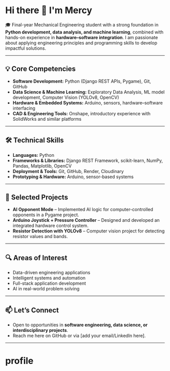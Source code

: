 # Hi there 👋 I'm Mercy

🎓 Final-year Mechanical Engineering student with a strong foundation in **Python development, data analysis, and machine learning**, combined with hands-on experience in **hardware–software integration**. I am passionate about applying engineering principles and programming skills to develop impactful solutions.

---

## 💡 Core Competencies

* **Software Development:** Python (Django REST APIs, Pygame), Git, GitHub
* **Data Science & Machine Learning:** Exploratory Data Analysis, ML model development, Computer Vision (YOLOv8, OpenCV)
* **Hardware & Embedded Systems:** Arduino, sensors, hardware–software interfacing
* **CAD & Engineering Tools:** Onshape, introductory experience with SolidWorks and similar platforms

---

## 🛠️ Technical Skills

* **Languages:** Python
* **Frameworks & Libraries:** Django REST Framework, scikit-learn, NumPy, Pandas, Matplotlib, OpenCV
* **Deployment & Tools:** Git, GitHub, Render, Cloudinary
* **Prototyping & Hardware:** Arduino, sensor-based systems

---

## 📌 Selected Projects

* **AI Opponent Mode** – Implemented AI logic for computer-controlled opponents in a Pygame project.
* **Arduino Joystick + Pressure Controller** – Designed and developed an integrated hardware control system.
* **Resistor Detection with YOLOv8** – Computer vision project for detecting resistor values and bands.

---

## 🔍 Areas of Interest

* Data-driven engineering applications
* Intelligent systems and automation
* Full-stack application development
* AI in real-world problem solving

---

## 📫 Let’s Connect

* Open to opportunities in **software engineering, data science, or interdisciplinary projects**.
* Reach me here on GitHub or via [add your email/LinkedIn here].

---
# profile
